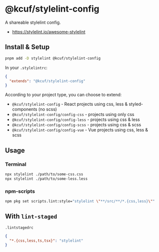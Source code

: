 # @kcuf/stylelint-config

A shareable stylelint config.

* <https://stylelint.io/awesome-stylelint>

## Install & Setup

```bash
pnpm add -D stylelint @kcuf/stylelint-config
```

In your `.stylelintrc`:

```json
{
  "extends": "@kcuf/stylelint-config"
}
```

According to your project type, you can choose to extend:

* `@kcuf/stylelint-config` - React projects using css, less & styled-components (no scss)
* `@kcuf/stylelint-config/config-css` - projects using only css
* `@kcuf/stylelint-config/config-less` - projects using css & less
* `@kcuf/stylelint-config/config-scss` - projects using css & scss
* `@kcuf/stylelint-config/config-vue` - Vue projects using css, less & scss

## Usage

### Terminal

```bash
npx stylelint ./path/to/some-css.css
npx stylelint ./path/to/some-less.less
```

### npm-scripts

```bash
npm pkg set scripts.lint:style="stylelint \"**/src/**/*.{css,less}\""
```

## With `lint-staged`

`.lintstagedrc`

```json
{
  "*.{css,less,ts,tsx}": "stylelint"
}
```